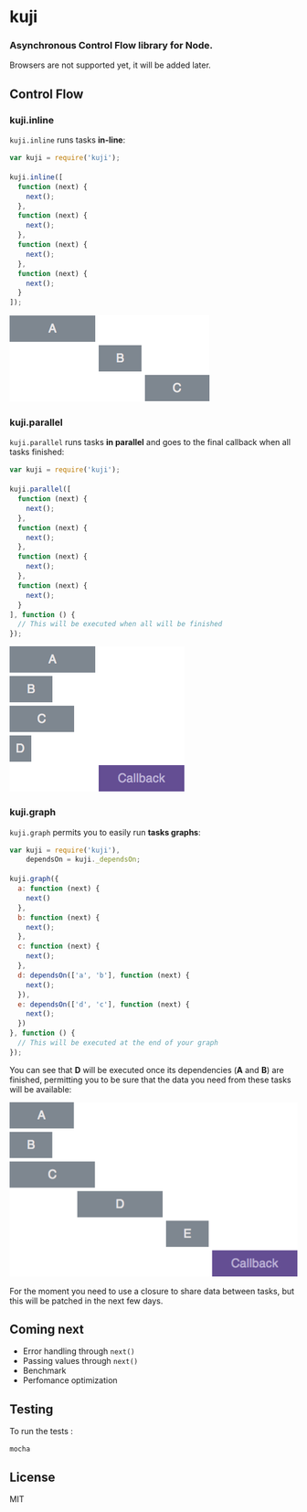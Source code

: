 kuji
====

### Asynchronous Control Flow library for Node.

Browsers are not supported yet, it will be added later.

## Control Flow

### kuji.inline
`kuji.inline` runs tasks **in-line**:

```js
var kuji = require('kuji');

kuji.inline([
  function (next) {
    next();
  },
  function (next) {
    next();
  },
  function (next) {
    next();
  },
  function (next) {
    next();
  }
]);
```

![Inline Timeline Example](img/inline.png)


### kuji.parallel
`kuji.parallel` runs tasks **in parallel** and goes to the final callback when all tasks finished:

```js
var kuji = require('kuji');

kuji.parallel([
  function (next) {
    next();
  },
  function (next) {
    next();
  },
  function (next) {
    next();
  },
  function (next) {
    next();
  }
], function () {
  // This will be executed when all will be finished
});
```

![Parallel Timeline Example](img/parallel.png)


### kuji.graph
`kuji.graph` permits you to easily run __tasks graphs__:

```js
var kuji = require('kuji'),
    dependsOn = kuji._dependsOn;

kuji.graph({
  a: function (next) {
    next()
  },
  b: function (next) {
    next();
  },
  c: function (next) {  
    next();
  },
  d: dependsOn(['a', 'b'], function (next) {
    next();
  }),
  e: dependsOn(['d', 'c'], function (next) {
    next();
  })
}, function () {
  // This will be executed at the end of your graph
});
```

You can see that __D__ will be executed once its dependencies (__A__ and __B__) are finished, permitting you to be sure that the data you need from these tasks will be available:

![Graph Timeline Example](img/graph.png)

For the moment you need to use a closure to share data between tasks, but this will be patched in the next few days.

## Coming next
- Error handling through `next()`
- Passing values through `next()`
- Benchmark
- Perfomance optimization

## Testing
To run the tests :
```
mocha
```

## License
MIT

